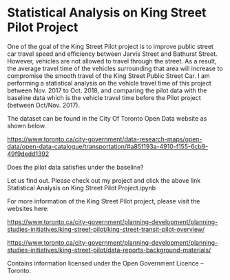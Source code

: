 # Statistical Analysis on King Street Pilot Project

One of the goal of the King Street Pilot project is to improve public street car travel speed and efficiency between Jarvis Street and Bathurst Street. However, vehicles are not allowed to travel through the street. As a result, the average travel time of the vehicles surrounding that area will increase to compromise the smooth travel of the King Street Public Street Car. I am performing a statistical analysis on the vehicle travel time of this project between Nov. 2017 to Oct. 2018, and comparing the pilot data with the baseline data which is the vehicle travel time before the Pilot project (between Oct/Nov. 2017). 

The dataset can be found in the City Of Toronto Open Data website as shown below.

https://www.toronto.ca/city-government/data-research-maps/open-data/open-data-catalogue/transportation/#a85f193a-4910-f155-6cb9-49f9dedd1392

Does the pilot data satisfies under the baseline?

Let us find out. Please check out my project and click the above link Statistical Analysis on King Street Pilot Project.ipynb

For more information of the King Street Pilot project, please visit the websites here:

https://www.toronto.ca/city-government/planning-development/planning-studies-initiatives/king-street-pilot/king-street-transit-pilot-overview/

https://www.toronto.ca/city-government/planning-development/planning-studies-initiatives/king-street-pilot/data-reports-background-materials/

Contains information licensed under the Open Government Licence – Toronto.
